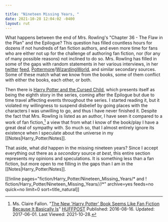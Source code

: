 ```yaml
---

title: "Nineteen Missing Years, "
date: 2021-10-28 12:04:02 -0400
layout: rut
---
```



What happens between the end of Mrs. Rowling's "Chapter 36 - The Flaw in the
Plan" and the Epilogue?  This question has filled countless hours for dozens if
not hundreds of fan fiction authors, and even more time for fans who are either
not up for the challenge of authoring fan fiction, nor (for any of many possible
reasons) not inclined to do so.  Mrs. Rowling has filled in some of the gaps
with random statements in her various interviews, in her [twitter][]
[feed][jkrtf], [Pottermore][]/[WizardingWorld][], and similar secondary sources.
Some of these match what we know from the books, some of them conflict with
either the books, each other, or both.  

Then there is [Harry Potter and the Cursed Child][HPCC], which presents itself
as being the eighth story in the series, coming after the Epilogue but due to
time travel affecting events throughout the series.  I started reading it, but
it violated my willingness to suspend disbelief by going places with the
characters I was unwilling to go, and thus I have never finished it.  Despite
the fact that Mrs. Rowling is listed as an author, I have seen it compared to a
work of fan fiction,[^211028-1] a view that from what I know of the book/play I
have a great deal of sympathy with.  So much so, that I almost entirely ignore
its existence when I speculate about the universe in my
[[Notes|Harry_Potter/Notes]].  

That aside, what *did* happen in the missing nineteen years?  Since I accept
everything out there as a *secondary* source *at best*, this entire section
represents my opinions and speculations.  It is something less than a fan
fiction, but more open to me filling in the gaps than I am in the
[[Notes|Harry_Potter/Notes]].  

[[!inline pages="fiction/Harry_Potter/Nineteen_Missing_Years/* and !
fiction/Harry_Potter/Nineteen_Missing_Years/*/*/*" archive=yes feeds=no quick=no
limit=0 sort=title_natural]]

[HPCC]: https://www.goodreads.com/book/show/29056083-harry-potter-and-the-cursed-child

[WizardingWorld]: https://wizardingworld.com 

[Pottermore]: https://pottermore.com

[twitter]: https://twitter.com

[jkrtf]: https://twitter.com/jk_rowling?lang=en

[HPCCFF]: https://www.huffpost.com/entry/new-harry-potter-book-cursed-child_n_57b21d7be4b07184041265a7

[^211028-1]: Ms. Claire Fallon.
    "[The New 'Harry Potter' Book Seems Like Fan Fiction Because It Basically
    Is][HPCCFF]" [HUFFPOST](https://www.huffpost.com)
    Published: 2016-08-16. Updated: 2017-06-01. Last Viewed: 2021-10-28.


